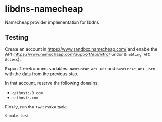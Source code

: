 # libdns-namecheap
Namecheap provider implementation for libdns

## Testing

Create an account in https://www.sandbox.namecheap.com/ and enable the API (https://www.namecheap.com/support/api/intro/ under `Enabling API Access`).

Export 2 environment variables: `NAMECHEAP_API_KEY` and `NAMECHEAP_API_USER` with the data from the previous step.

In that account, reserve the following domains:

- `gethosts-0.com`
- `sethosts.com`

Finally, run the `test` make task:

```shell
$ make test
```
